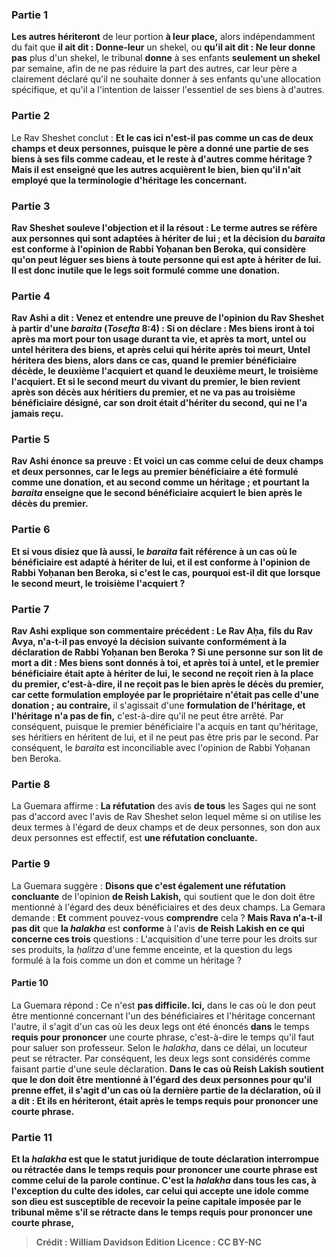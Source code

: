 
### Partie 1
<b>Les autres hériteront</b> de leur portion <b>à leur place,</b> alors indépendamment du fait que <b>il ait dit : Donne-leur</b> un shekel, ou <b>qu'il ait dit : Ne leur donne pas</b> plus d'un shekel, le tribunal <b>donne</b> à ses enfants <b>seulement un shekel</b> par semaine, afin de ne pas réduire la part des autres, car leur père a clairement déclaré qu'il ne souhaite donner à ses enfants qu'une allocation spécifique, et qu'il a l'intention de laisser l'essentiel de ses biens à d'autres.

### Partie 2
Le Rav Sheshet conclut : <b>Et le cas <b>ici n'est-il pas comme</b> un cas de <b>deux champs et deux personnes,</b> puisque le père a donné une partie de ses biens à ses fils comme cadeau, et le reste à d'autres comme héritage ? <b>Mais il est enseigné que</b> les autres <b>acquièrent</b> le bien, bien qu'il n'ait employé que la terminologie d'héritage les concernant.

### Partie 3
Rav Sheshet <b>souleve l'objection et il la résout :</b> Le terme autres se réfère <b>aux</b> personnes qui sont <b>adaptées à hériter</b> de <b>lui ; et</b> la décision du <i>baraita</i> <b>est</b> conforme à l'opinion de <b>Rabbi Yoḥanan ben Beroka,</b> qui considère qu'on peut léguer ses biens à toute personne qui est apte à hériter de lui. Il est donc inutile que le legs soit formulé comme une donation.

### Partie 4
<b>Rav Ashi a dit : Venez</b> et <b>entendre</b> une preuve de l'opinion du Rav Sheshet à partir d'une <i>baraita</i> (<i>Tosefta</i> 8:4) : Si on déclare : <b>Mes biens</b> iront <b>à toi</b> après ma mort pour ton usage durant ta vie, <b>et après ta</b> mort, <b>untel ou untel héritera</b> des biens, <b>et après</b> celui qui hérite <b>après toi</b> meurt, <b>Untel héritera</b> des biens, alors dans ce cas, quand <b>le premier</b> bénéficiaire <b>décède, le deuxième l'acquiert</b> et quand <b>le deuxième meurt, le troisième l'acquiert</b>. <b>Et si le second meurt du vivant du premier, le bien revient</b> après son décès <b>aux héritiers du premier,</b> et ne va pas au troisième bénéficiaire désigné, car son droit était d'hériter du second, qui ne l'a jamais reçu.

### Partie 5
Rav Ashi énonce sa preuve : <b>Et voici</b> un cas <b>comme</b> celui de <b>deux champs et deux personnes,</b> car le legs au premier bénéficiaire a été formulé comme une donation, et au second comme un héritage ; <b>et</b> pourtant la <i>baraita</i> <b>enseigne que</b> le second bénéficiaire <b>acquiert</b> le bien après le décès du premier.

### Partie 6
<b>Et si vous disiez</b> que <b>là aussi,</b> le <i>baraita</i> fait référence <b>à</b> un cas où le bénéficiaire est <b>adapté à hériter</b> de <b>lui, et</b> il <b>est</b> conforme à l'opinion de <b>Rabbi Yoḥanan ben Beroka, si c'est le cas,</b> pourquoi est-il dit que lorsque <b>le second meurt, le troisième l'acquiert</b> ?

### Partie 7
Rav Ashi explique son commentaire précédent : <b>Le Rav Aḥa, fils du Rav Avya, n'a-t-il pas envoyé</b> la décision suivante <b>conformément à la déclaration de Rabbi Yoḥanan ben Beroka ?</b> Si une personne sur son lit de mort a dit : <b>Mes biens</b> sont donnés <b>à toi, et après toi à untel, et</b> le <b>premier bénéficiaire</b> <b>était apte à hériter</b> de <b>lui, le second ne reçoit rien à la place du premier,</b> c'est-à-dire, il ne reçoit pas le bien après le décès du premier, <b>car cette formulation</b> employée par le propriétaire n'était <b>pas</b> celle d'une donation ; au contraire,</b> il s'agissait d'une <b>formulation de l'héritage, et l'héritage n'a pas de fin,</b> c'est-à-dire qu'il ne peut être arrêté. Par conséquent, puisque le premier bénéficiaire l'a acquis en tant qu'héritage, ses héritiers en héritent de lui, et il ne peut pas être pris par le second. Par conséquent, le <i>baraita</i> est inconciliable avec l'opinion de Rabbi Yoḥanan ben Beroka.

### Partie 8
La Guemara affirme : <b>La réfutation</b> des avis <b>de tous</b> les Sages qui ne sont pas d'accord avec l'avis de Rav Sheshet selon lequel même si on utilise les deux termes à l'égard de deux champs et de deux personnes, son don aux deux personnes est effectif, est <b>une réfutation concluante.</b>

### Partie 9
La Guemara suggère : <b>Disons que c'est également une réfutation concluante</b> de l'opinion <b>de Reish Lakish,</b> qui soutient que le don doit être mentionné à l'égard des deux bénéficiaires et des deux champs. La Gemara demande : <b>Et</b> comment pouvez-vous <b>comprendre</b> cela ? <b>Mais Rava n'a-t-il pas dit</b> que <b>la <i>halakha</i></b> est <b>conforme</b> à l'avis <b>de Reish Lakish en ce qui concerne ces trois</b> questions : L'acquisition d'une terre pour les droits sur ses produits, la <i>ḥalitza</i> d'une femme enceinte, et la question du legs formulé à la fois comme un don et comme un héritage ?

#### Partie 10
La Guemara répond : Ce n'est <b>pas difficile. Ici,</b> dans le cas où le don peut être mentionné concernant l'un des bénéficiaires et l'héritage concernant l'autre, il s'agit d'un cas où les deux legs ont été énoncés <b>dans</b> le temps <b>requis pour prononcer</b> une courte phrase, c'est-à-dire le temps qu'il faut pour saluer son professeur. Selon le <i>halakha</i>, dans ce délai, un locuteur peut se rétracter. Par conséquent, les deux legs sont considérés comme faisant partie d'une seule déclaration. <b>Dans le cas où Reish Lakish soutient que le don doit être mentionné à l'égard des deux personnes pour qu'il prenne effet, il s'agit d'un cas où la dernière partie de la déclaration, où il a dit : Et ils en hériteront, était <b>après</b> le temps requis <b>pour prononcer</b> une courte phrase.

### Partie 11
<b>Et la <i>halakha</i></b> est que le statut juridique de <b>toute</b> déclaration interrompue ou rétractée <b>dans le temps <b>requis pour prononcer</b> une courte phrase <b>est comme</b> celui de la <b>parole continue. </b> C'est la <i>halakha</i> dans tous les cas, <b>à l'exception du culte des idoles,</b> car celui qui accepte une idole comme son dieu est susceptible de recevoir la peine capitale imposée par le tribunal même s'il se rétracte dans le temps requis pour prononcer une courte phrase,

>Crédit : William Davidson Edition
>Licence : CC BY-NC